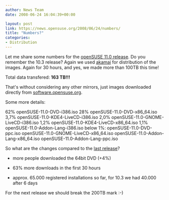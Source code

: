 ```yaml
---
author: News Team
date: 2008-06-24 16:04:39+00:00

layout: post
link: https://news.opensuse.org/2008/06/24/numbers/
title: "Numbers?"
categories:
- Distribution
---
```

Let me share some numbers for the [openSUSE 11.0 release](https://news.opensuse.org/2008/06/19/announcing-opensuse-110-gm/). Do you remember the 10.3 release? Again we used [akamai](http://www.akamai.com/) for distribution of the images. Again for 30 hours, and yes, we made more than 100TB this time!

Total data transfered: **163 TB!!!**

That's without considering any other mirrors, just images downloaded directly from [software.opensuse.org](http://software.opensuse.org).

Some more details:

62%  openSUSE-11.0-DVD-i386.iso 
28%  openSUSE-11.0-DVD-x86_64.iso 
3,7% openSUSE-11.0-KDE4-LiveCD-i386.iso 
2,0% openSUSE-11.0-GNOME-LiveCD-i386.iso 
1,2% openSUSE-11.0-KDE4-LiveCD-x86_64.iso 
1,1% openSUSE-11.0-Addon-Lang-i386.iso 
below 1%:
openSUSE-11.0-DVD-ppc.iso
openSUSE-11.0-GNOME-LiveCD-x86_64.iso
openSUSE-11.0-Addon-Lang-x86_64.iso
openSUSE-11.0-Addon-Lang-ppc.iso

So what are the changes compared to the [last release](https://news.opensuse.org/2007/10/11/more-numbers/)?



	
  * more people downloaded the 64bit DVD (+4%)

	
  * 63% more downloads in the first 30 hours

	
  * approx. 65.000 registered installations so far, for 10.3 we had 40.000 after 6 days


For the next release we should break the 200TB mark :-)		
